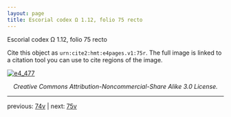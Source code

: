 ```yaml
---
layout: page
title: Escorial codex Ω 1.12, folio 75 recto
---
```


Escorial codex Ω 1.12, folio 75 recto

Cite this object as `urn:cite2:hmt:e4pages.v1:75r`.  The full image is linked to a citation tool you can use to cite regions of the image.

[![e4_477](http://www.homermultitext.org/iipsrv?IIIF=/project/homer/pyramidal/deepzoom/hmt/e4img/2017a/e4_477.tif/full/800,/0/default.jpg)](http://www.homermultitext.org/ict2/?urn=urn:cite2:hmt:e4img.2017a:e4_477) 

<p style="text-align: center; font-style: italic;">Creative Commons Attribution-Noncommercial-Share Alike 3.0 License.</p>

---

previous: [74v](../74v/) | next: [75v](../75v/)